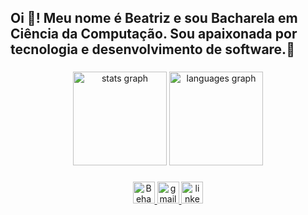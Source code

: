 <h2 align="left">Oi 👋! Meu nome é Beatriz e sou Bacharela em Ciência da Computação. Sou apaixonada por tecnologia e desenvolvimento de software.🌟 </h2>

###

<div align="center">
  <img src="https://github-readme-stats-beta-three-12.vercel.app/api?username=biadejesus&&count_private=true&layout=compact&show_icons=true&hide_title=true&theme=radical&include_all_commits=true&border_color=fe428e" height="150" alt="stats graph"  />
  <img src="https://github-readme-stats-beta-three-12.vercel.app/api/top-langs?username=biadejesus&hide_title=true&layout=compact&langs_count=5&theme=radical&border_color=fe428e" height="150" alt="languages graph"  />
</div>

###

<div align="center">
  <a href="https://www.behance.net/biadejesusc" target="_blank">
    <img src="https://img.shields.io/static/v1?message=Behance&logo=Behance&label=&color=1769FF&logoColor=white&labelColor=&style=for-the-badge" height="35" alt="Behance logo"  />
  </a>
  <a href="contatobiadejesus@gmail.com" target="_blank">
    <img src="https://img.shields.io/static/v1?message=Gmail&logo=gmail&label=&color=D14836&logoColor=white&labelColor=&style=for-the-badge" height="35" alt="gmail logo"  />
  </a>
  <a href="https://www.linkedin.com/in/biadejesus/" target="_blank">
    <img src="https://img.shields.io/static/v1?message=LinkedIn&logo=linkedin&label=&color=0077B5&logoColor=white&labelColor=&style=for-the-badge" height="35" alt="linkedin logo"  />
  </a>
</div>

###

<br clear="both">


###
